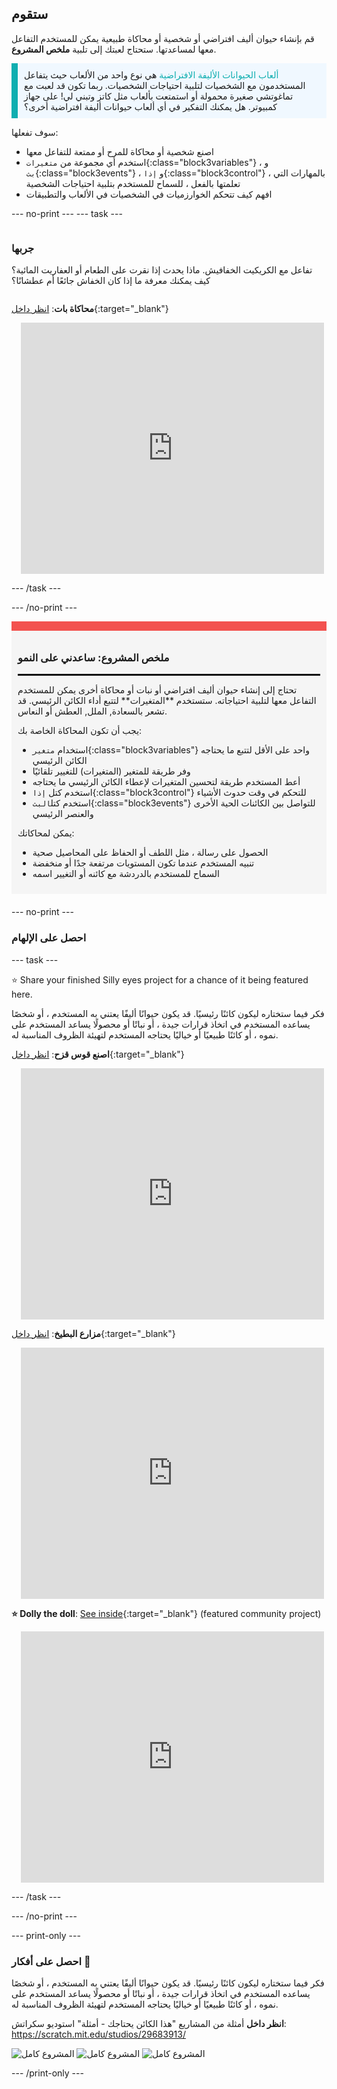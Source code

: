 ## ستقوم

قم بإنشاء حيوان أليف افتراضي أو شخصية أو محاكاة طبيعية يمكن للمستخدم التفاعل معها لمساعدتها. ستحتاج لعبتك إلى تلبية **ملخص المشروع**.

<p style="border-left: solid; border-width:10px; border-color: #0faeb0; background-color: aliceblue; padding: 10px;">
<span style="color: #0faeb0">ألعاب الحيوانات الأليفة الافتراضية</span> هي نوع واحد من الألعاب حيث يتفاعل المستخدمون مع الشخصيات لتلبية احتياجات الشخصيات. ربما تكون قد لعبت مع تماغوتشي صغيرة محمولة أو استمتعت بألعاب مثل كاتز وتبني لي! على جهاز كمبيوتر. هل يمكنك التفكير في أي ألعاب حيوانات أليفة افتراضية أخرى؟
</p>

سوف تفعلها:
+ اصنع شخصية أو محاكاة للمرح أو ممتعة للتفاعل معها
+ استخدم أي مجموعة من `متغيرات`{:class="block3variables"} ، و `بث`{:class="block3events"} ، و `إذا`{:class="block3control"} ، بالمهارات التي تعلمتها بالفعل ، للسماح للمستخدم بتلبية احتياجات الشخصية
+ افهم كيف تتحكم الخوارزميات في الشخصيات في الألعاب والتطبيقات

--- no-print ---
--- task ---

<div style="display: flex; flex-wrap: wrap">
<div style="flex-basis: 200px; flex-grow: 1">

### جربها

تفاعل مع الكريكيت الخفافيش. ماذا يحدث إذا نقرت على الطعام أو العفاريت المائية؟ كيف يمكنك معرفة ما إذا كان الخفاش جائعًا أم عطشانًا؟

</div>
<div>

**محاكاة بات**: [انظر داخل](https://scratch.mit.edu/projects/530008968/editor){:target="_blank"}
<div class="scratch-preview" style="margin-left: 15px;">
  <iframe allowtransparency="true" width="485" height="402" src="https://scratch.mit.edu/projects/embed/530008968/?autostart=false" frameborder="0"></iframe>
</div>

</div>
</div>

--- /task ---

--- /no-print ---

<div style="border-top: 15px solid #f3524f; background-color: whitesmoke; margin-bottom: 20px; padding: 10px;">

### ملخص المشروع: ساعدني على النمو
<hr style="border-top: 2px solid black;">
تحتاج إلى إنشاء حيوان أليف افتراضي أو نبات أو محاكاة أخرى يمكن للمستخدم التفاعل معها لتلبية احتياجاته. ستستخدم **المتغيرات** لتتبع أداء الكائن الرئيسي. قد تشعر بالسعادة, الملل, العطش أو النعاس. 

يجب أن تكون المحاكاة الخاصة بك:
+ استخدام `متغير`{:class="block3variables"} واحد على الأقل لتتبع ما يحتاجه الكائن الرئيسي
+ وفر طريقة للمتغير (المتغيرات) للتغيير تلقائيًا
+ أعط المستخدم طريقة لتحسين المتغيرات لإعطاء الكائن الرئيسي ما يحتاجه
+ استخدم كتل `إذا`{:class="block3control"} للتحكم في وقت حدوث الأشياء
+ استخدم كتل`البث`{:class="block3events"} للتواصل بين الكائنات الحية الأخرى والعنصر الرئيسي

يمكن لمحاكاتك:
+ الحصول على رسالة ، مثل اللطف أو الحفاظ على المحاصيل صحية
+ تنبيه المستخدم عندما تكون المستويات مرتفعة جدًا أو منخفضة
+ السماح للمستخدم بالدردشة مع كائنه أو التغيير اسمه
</div>

--- no-print ---

### احصل على الإلهام

--- task ---

⭐ Share your finished Silly eyes project for a chance of it being featured here.

فكر فيما ستختاره ليكون كائنًا رئيسيًا. قد يكون حيوانًا أليفًا يعتني به المستخدم ، أو شخصًا يساعده المستخدم في اتخاذ قرارات جيدة ، أو نباتًا أو محصولًا يساعد المستخدم على نموه ، أو كائنًا طبيعيًا أو خياليًا يحتاجه المستخدم لتهيئة الظروف المناسبة له.

**اصنع قوس قزح**: [انظر داخل](https://scratch.mit.edu/projects/530034441/editor){:target="_blank"}
<div class="scratch-preview" style="margin-left: 15px;">
  <iframe allowtransparency="true" width="485" height="402" src="https://scratch.mit.edu/projects/embed/530034441/?autostart=false" frameborder="0"></iframe>
</div>

**مزارع البطيخ**: [انظر داخل](https://scratch.mit.edu/projects/531858794/editor){:target="_blank"}
<div class="scratch-preview" style="margin-left: 15px;">
  <iframe allowtransparency="true" width="485" height="402" src="https://scratch.mit.edu/projects/embed/531858794/?autostart=false" frameborder="0"></iframe>
</div>

**⭐ Dolly the doll**: [See inside](https://scratch.mit.edu/projects/799871118/editor){:target="_blank"} (featured community project)
<div class="scratch-preview" style="margin-left: 15px;">
  <iframe allowtransparency="true" width="485" height="402" src="https://scratch.mit.edu/projects/embed/799871118/?autostart=false" frameborder="0"></iframe>
</div>

--- /task ---

--- /no-print ---

--- print-only ---

### احصل على أفكار 💭

فكر فيما ستختاره ليكون كائنًا رئيسيًا. قد يكون حيوانًا أليفًا يعتني به المستخدم ، أو شخصًا يساعده المستخدم في اتخاذ قرارات جيدة ، أو نباتًا أو محصولًا يساعد المستخدم على نموه ، أو كائنًا طبيعيًا أو خياليًا يحتاجه المستخدم لتهيئة الظروف المناسبة له.

**انظر داخل** أمثلة من المشاريع "هذا الكائن يحتاجك - أمثلة" استوديو سكراتش: https://scratch.mit.edu/studios/29683913/

![المشروع كامل](images/bat-project.png) 
![المشروع كامل](images/watermelon-project.png) 
![المشروع كامل](images/rainbow-project.png)

--- /print-only ---


